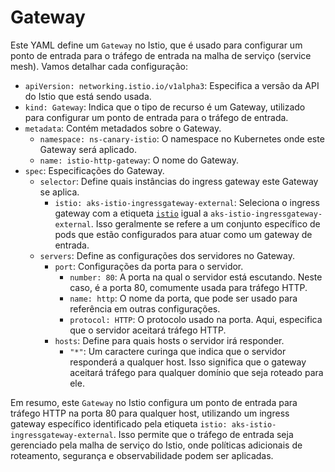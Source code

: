 # Gateway

Este YAML define um `Gateway` no Istio, que é usado para configurar um ponto de entrada para o tráfego de entrada na malha de serviço (service mesh). Vamos detalhar cada configuração:

- `apiVersion: networking.istio.io/v1alpha3`: Especifica a versão da API do Istio que está sendo usada.
- `kind: Gateway`: Indica que o tipo de recurso é um Gateway, utilizado para configurar um ponto de entrada para o tráfego de entrada.
- `metadata`: Contém metadados sobre o Gateway.
  - `namespace: ns-canary-istio`: O namespace no Kubernetes onde este Gateway será aplicado.
  - `name: istio-http-gateway`: O nome do Gateway.
- `spec`: Especificações do Gateway.
  - `selector`: Define quais instâncias do ingress gateway este Gateway se aplica. 
    - `istio: aks-istio-ingressgateway-external`: Seleciona o ingress gateway com a etiqueta [`istio`](command:_github.copilot.openRelativePath?%5B%7B%22scheme%22%3A%22file%22%2C%22authority%22%3A%22%22%2C%22path%22%3A%22%2FC%3A%2FProjetos%2Fpoc-canary-deployment%2Fistio%22%2C%22query%22%3A%22%22%2C%22fragment%22%3A%22%22%7D%5D "c:\Projetos\poc-canary-deployment\istio") igual a `aks-istio-ingressgateway-external`. Isso geralmente se refere a um conjunto específico de pods que estão configurados para atuar como um gateway de entrada.
  - `servers`: Define as configurações dos servidores no Gateway.
    - `port`: Configurações da porta para o servidor.
      - `number: 80`: A porta na qual o servidor está escutando. Neste caso, é a porta 80, comumente usada para tráfego HTTP.
      - `name: http`: O nome da porta, que pode ser usado para referência em outras configurações.
      - `protocol: HTTP`: O protocolo usado na porta. Aqui, especifica que o servidor aceitará tráfego HTTP.
    - `hosts`: Define para quais hosts o servidor irá responder.
      - `"*"`: Um caractere curinga que indica que o servidor responderá a qualquer host. Isso significa que o gateway aceitará tráfego para qualquer domínio que seja roteado para ele.

Em resumo, este `Gateway` no Istio configura um ponto de entrada para tráfego HTTP na porta 80 para qualquer host, utilizando um ingress gateway específico identificado pela etiqueta `istio: aks-istio-ingressgateway-external`. Isso permite que o tráfego de entrada seja gerenciado pela malha de serviço do Istio, onde políticas adicionais de roteamento, segurança e observabilidade podem ser aplicadas.